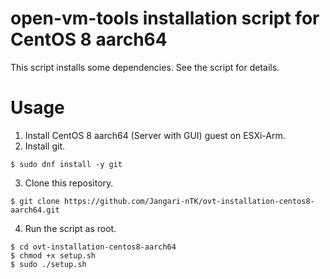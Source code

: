 # open-vm-tools installation script for CentOS 8 aarch64

This script installs some dependencies. See the script for details.

# Usage

1. Install CentOS 8 aarch64 (Server with GUI) guest on ESXi-Arm.
2. Install git.
```
$ sudo dnf install -y git
```
3. Clone this repository.
```
$ git clone https://github.com/Jangari-nTK/ovt-installation-centos8-aarch64.git
```
4. Run the script as root.
```
$ cd ovt-installation-centos8-aarch64
$ chmod +x setup.sh
$ sudo ./setup.sh
```